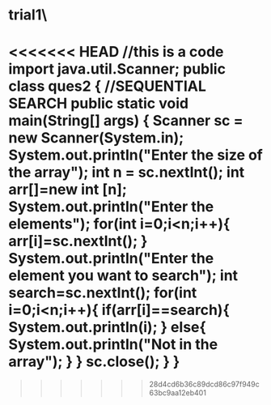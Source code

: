 # trial1\
<<<<<<< HEAD
//this is a code
import java.util.Scanner;
public class ques2 {
    //SEQUENTIAL SEARCH
    public static void main(String[] args) {
    Scanner sc = new Scanner(System.in);
        System.out.println("Enter the size of the array");
        int n = sc.nextInt();
        int arr[]=new int [n];
        System.out.println("Enter the elements");
        for(int i=0;i<n;i++){
            arr[i]=sc.nextInt();
        }
        System.out.println("Enter the element you want to search");
        int search=sc.nextInt();
        for(int i=0;i<n;i++){
           if(arr[i]==search){
               System.out.println(i);
           }
           else{
               System.out.println("Not in the array");
           }
        }
        sc.close();
    }
}
=======

>>>>>>> 28d4cd6b36c89dcd86c97f949c63bc9aa12eb401
